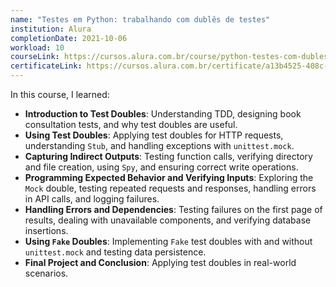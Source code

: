 ```yaml
---
name: "Testes em Python: trabalhando com dublês de testes"
institution: Alura
completionDate: 2021-10-06
workload: 10
courseLink: https://cursos.alura.com.br/course/python-testes-com-dubles
certificateLink: https://cursos.alura.com.br/certificate/a13b4525-408c-4f44-92c9-cd8eb4b752e5?lang=pt_BR
---
```


In this course, I learned:

- **Introduction to Test Doubles**: Understanding TDD, designing book consultation tests, and why test doubles are useful.
- **Using Test Doubles**: Applying test doubles for HTTP requests, understanding `Stub`, and handling exceptions with `unittest.mock`.
- **Capturing Indirect Outputs**: Testing function calls, verifying directory and file creation, using `Spy`, and ensuring correct write operations.
- **Programming Expected Behavior and Verifying Inputs**: Exploring the `Mock` double, testing repeated requests and responses, handling errors in API calls, and logging failures.
- **Handling Errors and Dependencies**: Testing failures on the first page of results, dealing with unavailable components, and verifying database insertions.
- **Using `Fake` Doubles**: Implementing `Fake` test doubles with and without `unittest.mock` and testing data persistence.
- **Final Project and Conclusion**: Applying test doubles in real-world scenarios.
